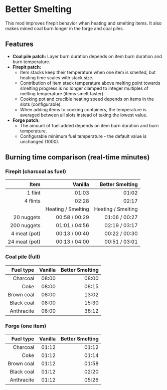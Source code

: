 # Better Smelting

This mod improves firepit behavior when heating and smelting items.
It also makes mined coal burn longer in the forge and coal piles.

## Features
- **Coal pile patch:** Layer burn duration depends on item burn duration and burn temperature.
- **Firepit patch:**
  - Item stacks keep their temperature when one item is smelted, but heating time scales with stack size.
  - Contribution of item stack temperature above melting point towards smelting progress is no longer clamped to integer multiples of melting temperature (items smelt faster).
  - Cooking pot and crucible heating speed depends on items in the slots (configurable).
  - When adding items to cooking containers, the temperature is averaged between all slots instead of taking the lowest value.
- **Forge patch:**
  - The amount of fuel added depends on item burn duration and burn temperature.
  - Configurable minimum fuel temperature - the default value is unchanged (1000).

## Burning time comparison (real-time minutes)

### Firepit (charcoal as fuel)

|      Item      |      Vanilla       |  Better Smelting   |
| -------------: | -----------------: | -----------------: |
|   1 flint      |              01:03 |              01:02 |
|   4 flints     |              02:28 |              02:17 |
|                | Heating / Smelting | Heating / Smelting |
|  20 nuggets    |      00:58 / 00:29 |      01:06 / 00:27 |
| 200 nuggets    |      01:01 / 04:56 |      02:19 / 03:17 |
|   4 meat (pot) |      00:13 / 00:40 |      00:22 / 00:30 |
|  24 meat (pot) |      00:13 / 04:00 |      00:51 / 03:01 |

### Coal pile (full)

| Fuel type  | Vanilla | Better Smelting |
| ---------: | ------: | --------------: |
|   Charcoal |   08:00 |           08:00 |
|       Coke |   08:00 |           08:15 |
| Brown coal |   08:00 |           13:02 |
| Black coal |   08:00 |           15:30 |
| Anthracite |   08:00 |           36:12 |

### Forge (one item)

| Fuel type  | Vanilla | Better Smelting |
| ---------: | ------: | --------------: |
|   Charcoal |   01:12 |           01:12 |
|       Coke |   01:12 |           01:14 |
| Brown coal |   01:12 |           01:58 |
| Black coal |   01:12 |           02:20 |
| Anthracite |   01:12 |           05:26 |

